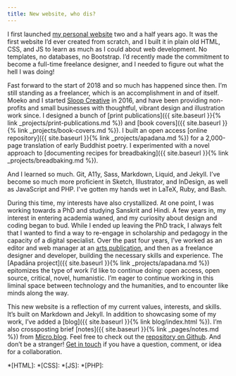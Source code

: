 ```yaml
---
title: New website, who dis?
---
```


I first launched [my personal website](http://danajohnson.co/) two and a half years ago. It was the first website I’d ever created from scratch, and I built it in plain old HTML, CSS, and JS to learn as much as I could about web development. No templates, no databases, no Bootstrap. I’d recently made the commitment to become a full-time freelance designer, and I needed to figure out what the hell I was doing!

Fast forward to the start of 2018 and so much has happened since then. I’m still standing as a freelancer, which is an accomplishment in and of itself. Moeko and I started [Sloop Creative](http://www.sloopcreative.com/ "Sloop Creative") in 2016, and have been providing non-profits and small businesses with thoughtful, vibrant design and illustration work since. I designed a bunch of [print publications]({{ site.baseurl }}{% link _projects/print-publications.md %}) and [book covers]({{ site.baseurl }}{% link _projects/book-covers.md %}). I built an open access [online repository]({{ site.baseurl }}{% link _projects/apadana.md %}) for a 2,000-page translation of early Buddhist poetry. I experimented with a novel approach to [documenting recipes for breadbaking]({{ site.baseurl }}{% link _projects/breadbaking.md %}).

And I learned so much. Git, A11y, Sass, Markdown, Liquid, and Jekyll. I’ve become so much more proficient in Sketch, Illustrator, and InDesign, as well as JavaScript and PHP. I've gotten my hands wet in LaTeX, Ruby, and Bash.

During this time, my interests have also crystallized. At one point, I was working towards a PhD and studying Sanskrit and Hindi. A few years in, my interest in entering academia waned, and my curiosity about design and coding began to bud. While I ended up leaving the PhD track, I always felt that I wanted to find a way to re-engage in scholarship and pedagogy in the capacity of a digital specialist. Over the past four years, I’ve worked as an editor and web manager at an [arts publication](http://artinprint.org/), and then as a freelance designer and developer, building the necessary skills and experience. The [Apadāna project]({{ site.baseurl }}{% link _projects/apadana.md %}) epitomizes the type of work I’d like to continue doing: open access, open source, critical, novel, humanistic. I’m eager to continue working in this liminal space between technology and the humanities, and to encounter like minds along the way.

This new website is a reflection of my current values, interests, and skills. It’s built on Markdown and Jekyll. In addition to showcasing some of my work, I’ve added a [blog]({{ site.baseurl }}{% link blog/index.html %}). I’m also crossposting brief [notes]({{ site.baseurl }}{% link _pages/notes.md %}) from [Micro.blog](https://micro.blog/). Feel free to check out the [repository on Github](https://github.com/dananjohnson/dana-v2). And don’t be a stranger! [Get in touch](mailto:dana@danajohnson.co) if you have a question, comment, or idea for a collaboration.

*[HTML]:
*[CSS]:
*[JS]:
*[PHP]:
